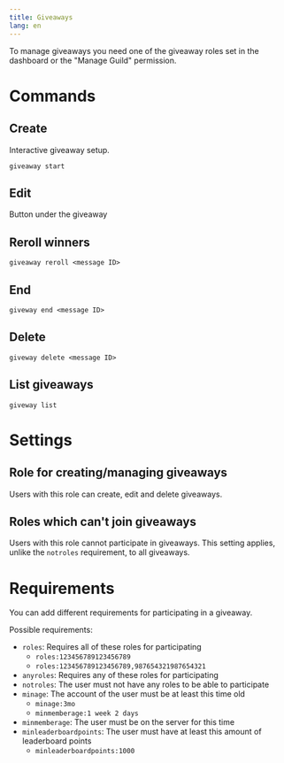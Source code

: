 ```yaml
---
title: Giveaways
lang: en
---
```


To manage giveaways you need one of the giveaway roles set in the dashboard or the "Manage Guild" permission.

# Commands

## Create

Interactive giveaway setup.

`giveaway start`

## Edit

Button under the giveaway

## Reroll winners

`giveaway reroll <message ID>`

## End

`giveway end <message ID>`

## Delete

`giveway delete <message ID>`

## List giveaways

`giveway list`

# Settings

## Role for creating/managing giveaways
Users with this role can create, edit and delete giveaways.

## Roles which can't join giveaways
Users with this role cannot participate in giveaways. This setting applies, unlike the `notroles` requirement, to all giveaways.

# Requirements
You can add different requirements for participating in a giveaway.

Possible requirements:
* `roles`: Requires all of these roles for participating
	* `roles:123456789123456789`
	* `roles:123456789123456789,987654321987654321`
* `anyroles`: Requires any of these roles for participating
* `notroles`: The user must not have any roles to be able to participate
* `minage`: The account of the user must be at least this time old
	* `minage:3mo`
	* `minmemberage:1 week 2 days`
* `minmemberage`: The user must be on the server for this time
* `minleaderboardpoints`: The user must have at least this amount of leaderboard points
	* `minleaderboardpoints:1000`
